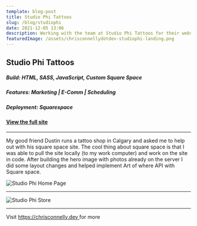 ```yaml
---
template: blog-post
title: Studio Phi Tattoos
slug: /blog/studiophi
date: 2021-12-05 13:06
description: Working with the team at Studio Phi Tattoos for their website
featuredImage: /assets/chrisconnellydotdev-studiophi-landing.png
---
```

## Studio Phi Tattoos

##### Build: HTML, SASS, JavaScript, Custom Square Space

##### Features: Marketing | E-Comm | Scheduling

##### Deployment: Squarespace

#### [View the full site](https://studiophitattoos.com/)

- - -

My good friend Dustin runs a tattoo shop in Calgary and asked me to help out with his square space site. The cool thing about square space is that I was able to pull the site locally (to my work computer) and work on the site in code. After building the hero image with photos already on the server I did some layout changes and helped implement Art of where API with Square space.

![Studio Phi Home Page](/assets/chrisconnellydotdevv-studiophi-homepage.png "The Studio Phi Home Page")

- - -

![Studio Phi Store ](/assets/chrisconnellydotdev-studiophi-merch.png "The Studio Phi Shop")

- - -

Visit [https://chrisconnelly.dev ](https://chrisconnelly.dev)for more